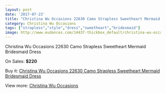 ```yaml
---
layout: post
date: '2017-07-23'
title: "Christina Wu Occasions 22630 Camo Strapless Sweetheart Mermaid Bridesmaid Dress"
category: Christina Wu Occasions
tags: ["strapless","style","dress","sweetheart","bridesmaid"]
image: http://www.eudances.com/14437-thickbox_default/christina-wu-occasions-22630-camo-strapless-sweetheart-mermaid-bridesmaid-dress.jpg
---
```

Christina Wu Occasions 22630 Camo Strapless Sweetheart Mermaid Bridesmaid Dress

On Sales: **$220**
<a href="https://www.eudances.com/en/christina-wu-occasions/4328-christina-wu-occasions-22630-camo-strapless-sweetheart-mermaid-bridesmaid-dress.html"><amp-img layout="responsive" width="600" height="600" src="//www.eudances.com/14437-thickbox_default/christina-wu-occasions-22630-camo-strapless-sweetheart-mermaid-bridesmaid-dress.jpg" alt="Christina Wu Occasions 22630 Camo Strapless Sweetheart Mermaid Bridesmaid Dress 0" /></a>
<a href="https://www.eudances.com/en/christina-wu-occasions/4328-christina-wu-occasions-22630-camo-strapless-sweetheart-mermaid-bridesmaid-dress.html"><amp-img layout="responsive" width="600" height="600" src="//www.eudances.com/14440-thickbox_default/christina-wu-occasions-22630-camo-strapless-sweetheart-mermaid-bridesmaid-dress.jpg" alt="Christina Wu Occasions 22630 Camo Strapless Sweetheart Mermaid Bridesmaid Dress 1" /></a>
<a href="https://www.eudances.com/en/christina-wu-occasions/4328-christina-wu-occasions-22630-camo-strapless-sweetheart-mermaid-bridesmaid-dress.html"><amp-img layout="responsive" width="600" height="600" src="//www.eudances.com/14439-thickbox_default/christina-wu-occasions-22630-camo-strapless-sweetheart-mermaid-bridesmaid-dress.jpg" alt="Christina Wu Occasions 22630 Camo Strapless Sweetheart Mermaid Bridesmaid Dress 2" /></a>
<a href="https://www.eudances.com/en/christina-wu-occasions/4328-christina-wu-occasions-22630-camo-strapless-sweetheart-mermaid-bridesmaid-dress.html"><amp-img layout="responsive" width="600" height="600" src="//www.eudances.com/14438-thickbox_default/christina-wu-occasions-22630-camo-strapless-sweetheart-mermaid-bridesmaid-dress.jpg" alt="Christina Wu Occasions 22630 Camo Strapless Sweetheart Mermaid Bridesmaid Dress 3" /></a>

Buy it: [Christina Wu Occasions 22630 Camo Strapless Sweetheart Mermaid Bridesmaid Dress](https://www.eudances.com/en/christina-wu-occasions/4328-christina-wu-occasions-22630-camo-strapless-sweetheart-mermaid-bridesmaid-dress.html "Christina Wu Occasions 22630 Camo Strapless Sweetheart Mermaid Bridesmaid Dress")

View more: [Christina Wu Occasions](https://www.eudances.com/en/59-christina-wu-occasions "Christina Wu Occasions")